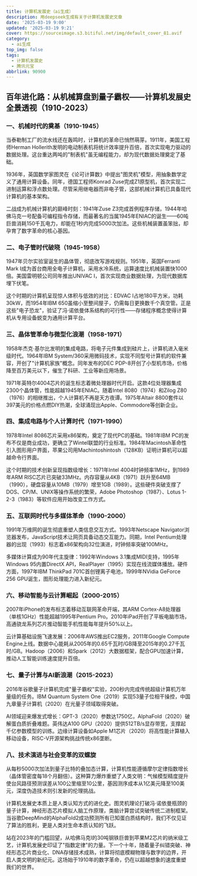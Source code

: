 ```yaml
---
title: 计算机发展史（ai生成）
description: 用deepseek生成有关于计算机发展史文章
date: '2025-03-19 9:00'
updated: '2025-03-19 9:21'
cover: https://sourceimage.s3.bitiful.net/img/default_cover_81.avif
category:
  - ai生成
top_img: false
tags:
  - 计算机发展史
  - 腾讯元宝
abbrlink: 90900
---
```

## 百年进化路：从机械算盘到量子霸权——计算机发展史全景透视（1910-2023）

### 一、机械时代的奠基（1910-1945）
当泰勒制工厂的流水线还在轰鸣时，计算机的革命已悄然萌芽。1911年，美国工程师Herman Hollerith发明的电动制表机将统计效率提升百倍，首次实现电力驱动的数据处理。这台重达两吨的"制表机"虽无编程能力，却为现代数据处理奠定了基础。

1936年，英国数学家图灵在《论可计算数》中提出"图灵机"模型，用抽象数学定义了通用计算设备。同年，德国工程师Konrad Zuse完成Z1原型机，首次实现二进制运算和浮点数处理。尽管采用继电器而非电子管，这部机械计算机已具备现代计算机的基本架构。

二战成为机械计算机的巅峰时刻：1941年Zuse Z3完成首例程序存储，1944年哈佛马克一号配备可编程指令存储，而最著名的当属1945年ENIAC的诞生——60吨巨兽消耗150千瓦电力，却能在1秒内完成5000次加法。这些机械装置虽笨拙，却孕育了数字革命的核心基因。

### 二、电子管时代破晓（1945-1958）
1947年贝尔实验室诞生的晶体管，彻底改写游戏规则。1951年，英国Ferranti Mark I成为首台商用全电子计算机，采用水冷系统，运算速度比机械装置快1000倍。美国雷明顿公司同年推出UNIVAC I，首次实现商业数据处理，为现代数据库埋下伏笔。

这个时期的计算机呈现惊人体积与低效的对比：EDVAC I占地180平方米，功耗30kW，而1954年IBM 650虽缩小至整间屋子，仍需每日更换数千个真空管。正是这些"电子恐龙"，验证了冯·诺依曼体系结构的可行性——存储程序概念使得计算机从专用设备蜕变为通用计算平台。

### 三、晶体管革命与微型化浪潮（1958-1971）
1958年杰克·基尔比发明的集成电路，将电子元件集成到硅片上，计算机进入毫米级时代。1964年IBM System/360采用微码技术，实现不同型号计算机的软件兼容，开创了"计算机家族"概念。同年发布的DEC PDP-8开创了小型机市场，价格降至百万美元以下，催生了科研、工业等新应用场景。

1971年英特尔4004芯片的诞生标志着微处理器时代开启。这款4位处理器集成2300个晶体管，性能超越1945年ENIAC。随着Intel 8080（1974）和Zilog Z80（1976）的相继推出，个人计算机不再是天方夜谭。1975年Altair 8800套件以397美元的价格点燃DIY热潮，全球涌现出Apple、Commodore等创新企业。

### 四、集成电路与个人计算时代（1971-1990）
1978年Intel 8086芯片采用x86架构，奠定了现代PC的基础。1981年IBM PC的发布不仅是商业成功，更确立了Wintel联盟的行业标准。1984年Macintosh革命性引入图形用户界面，苹果公司用Machintoshintosh（128KB）证明计算机可以超越命令行界面。

这个时期的技术创新呈现指数级增长：1971年Intel 4004时钟频率1MHz，到1989年ARM RISC芯片已突破33MHz。内存容量从4KB（1971）跃升至64MB（1990），硬盘容量从10MB（1979）增至1GB（1989）。这些硬件突破支撑了DOS、CP/M、UNIX等操作系统的繁荣，Adobe Photoshop（1987）、Lotus 1-2-3（1983）等软件应用开始改变工作方式。

### 五、互联网时代与多媒体革命（1990-2000）
1991年万维网的诞生彻底重塑人类信息交互方式。1993年Netscape Navigator浏览器发布，JavaScript技术让网页具备动态交互能力。同期，Intel Pentium处理器的出现（1993）标志着x86架构向32位演进，时钟频率突破100MHz。

多媒体计算成为90年代主旋律：1992年Windows 3.1集成MIDI支持，1995年Windows 95内置DirectX API，RealPlayer（1995）实现在线流媒体播放。硬件方面，1997年IBM ThinkPad 701C首创锂离子电池，1999年NVidia GeForce 256 GPU诞生，图形处理能力进入新纪元。

### 六、移动智能与云计算崛起（2000-2015）
2007年iPhone的发布标志着移动互联网革命开端，其ARM Cortex-A8处理器（单核1GHz）性能超越1995年Pentium Pro。2010年iPad开创了平板电脑市场，高通骁龙系列芯片推动智能手机性能每年提升50%以上。

云计算基础设施飞速发展：2006年AWS推出EC2服务，2011年Google Compute Engine上线。数据中心能耗从2005年的0.65千瓦时/GB降至2015年的0.27千瓦时/GB。Hadoop（2006）和Spark（2012）大数据框架，配合GPU加速计算，推动人工智能训练速度提升百倍。

### 七、量子计算与AI新浪潮（2015-2023）
2016年谷歌量子计算机完成"量子霸权"实验，200秒内完成传统超级计算机万年量级的任务。IBM Quantum System One（2019）实现53量子位相干操控，中国九章量子计算机（2020）在光量子领域取得突破。

AI领域迎来爆发式增长：GPT-3（2020）参数达1750亿，AlphaFold（2020）破解蛋白质折叠难题。英伟达A100 GPU（2020）提供512TB/s显存带宽，支撑起千亿参数模型的训练。边缘计算设备如Apple M1芯片（2020）将高性能计算植入移动设备，RISC-V开源架构挑战传统x86垄断。

### 八、技术演进与社会变革的双螺旋
从每秒5000次加法到量子比特的叠加态计算，计算机性能遵循摩尔定律指数增长（晶体管密度每18个月翻倍）。这种算力爆炸重塑了人类文明：气候模型精度提升使台风路径预测误差从100公里缩至10公里，基因测序成本从1亿美元降至100美元，深度伪造技术则引发新的伦理挑战。

计算机发展史本质上是人类认知方式的进化史。图灵机理论打破冯·诺依曼瓶颈的量子计算，神经形态芯片模拟人脑工作原理，类脑计算尝试突破传统二进制框架。当谷歌DeepMind的AlphaFold2成功预测所有已知蛋白质结构时，我们不仅见证了算法的胜利，更是人类对生命本质认知的飞跃。

站在2023年的门槛回望，从哈佛马克I的30吨钢铁巨兽到苹果M2芯片的纳米级工艺，计算机发展史印证了"指数定律"的力量。下一个十年，随着量子纠错突破、神经形态芯片商业化、DNA存储技术成熟，计算将彻底模糊物理与数字的边界，开启人类文明的新纪元。这场始于1910年的数字革命，仍在以超越想象的速度重塑我们的世界。